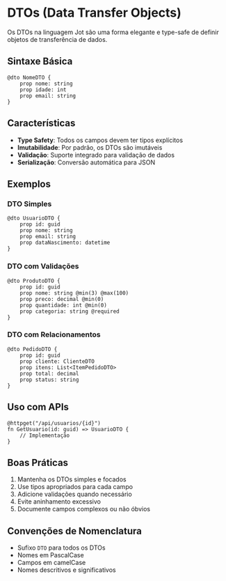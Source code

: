 # DTOs (Data Transfer Objects)

Os DTOs na linguagem Jot são uma forma elegante e type-safe de definir objetos de transferência de dados.

## Sintaxe Básica

```jot
@dto NomeDTO {
    prop nome: string
    prop idade: int
    prop email: string
}
```

## Características

- **Type Safety**: Todos os campos devem ter tipos explícitos
- **Imutabilidade**: Por padrão, os DTOs são imutáveis
- **Validação**: Suporte integrado para validação de dados
- **Serialização**: Conversão automática para JSON

## Exemplos

### DTO Simples
```jot
@dto UsuarioDTO {
    prop id: guid
    prop nome: string
    prop email: string
    prop dataNascimento: datetime
}
```

### DTO com Validações
```jot
@dto ProdutoDTO {
    prop id: guid
    prop nome: string @min(3) @max(100)
    prop preco: decimal @min(0)
    prop quantidade: int @min(0)
    prop categoria: string @required
}
```

### DTO com Relacionamentos
```jot
@dto PedidoDTO {
    prop id: guid
    prop cliente: ClienteDTO
    prop itens: List<ItemPedidoDTO>
    prop total: decimal
    prop status: string
}
```

## Uso com APIs

```jot
@httpget("/api/usuarios/{id}")
fn GetUsuario(id: guid) => UsuarioDTO {
    // Implementação
}
```

## Boas Práticas

1. Mantenha os DTOs simples e focados
2. Use tipos apropriados para cada campo
3. Adicione validações quando necessário
4. Evite aninhamento excessivo
5. Documente campos complexos ou não óbvios

## Convenções de Nomenclatura

- Sufixo `DTO` para todos os DTOs
- Nomes em PascalCase
- Campos em camelCase
- Nomes descritivos e significativos 